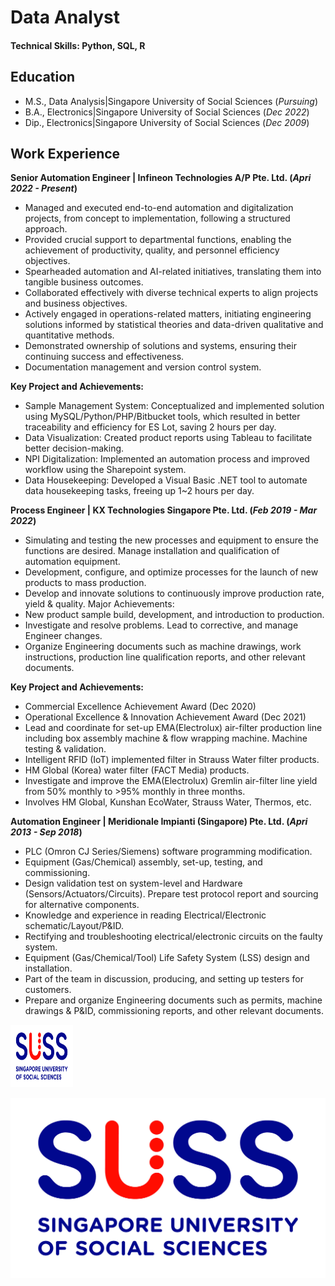# Data Analyst

#### Technical Skills: Python, SQL, R

## Education
- M.S., Data Analysis|Singapore University of Social Sciences (_Pursuing_)
- B.A., Electronics|Singapore University of Social Sciences (_Dec 2022_)
- Dip., Electronics|Singapore University of Social Sciences (_Dec 2009_)

## Work Experience
**Senior Automation Engineer | Infineon Technologies A/P Pte. Ltd. (_Apri 2022 - Present_)**
- Managed and executed end-to-end automation and digitalization projects, from concept to implementation, following a structured approach.
- Provided crucial support to departmental functions, enabling the achievement of productivity, quality, and personnel efficiency objectives.
- Spearheaded automation and AI-related initiatives, translating them into tangible business outcomes.
- Collaborated effectively with diverse technical experts to align projects and business objectives.
- Actively engaged in operations-related matters, initiating engineering solutions informed by statistical theories and data-driven qualitative and quantitative methods.
- Demonstrated ownership of solutions and systems, ensuring their continuing success and effectiveness.
- Documentation management and version control system.
  
**Key Project and Achievements:**
- Sample Management System: Conceptualized and implemented solution using MySQL/Python/PHP/Bitbucket tools, which resulted in better traceability and efficiency for ES Lot, saving 2 hours per day.
- Data Visualization: Created product reports using Tableau to facilitate better decision-making.
- NPI Digitalization: Implemented an automation process and improved workflow using the Sharepoint system.
- Data Housekeeping: Developed a Visual Basic .NET tool to automate data housekeeping tasks, freeing up 1~2 hours per day.

**Process Engineer | KX Technologies Singapore Pte. Ltd. (_Feb 2019 - Mar 2022_)**
- Simulating and testing the new processes and equipment to ensure the functions are desired. Manage installation and qualification of automation equipment.
- Development, configure, and optimize processes for the launch of new products to mass production.
- Develop and innovate solutions to continuously improve production rate, yield & quality. Major Achievements:
- New product sample build, development, and introduction to production.
- Investigate and resolve problems. Lead to corrective, and manage Engineer changes.
- Organize Engineering documents such as machine drawings, work instructions, production line qualification reports, and other relevant documents.

**Key Project and Achievements:**
- Commercial Excellence Achievement Award (Dec 2020)
- Operational Excellence & Innovation Achievement Award (Dec 2021)
- Lead and coordinate for set-up EMA(Electrolux) air-filter production line including box assembly machine & flow wrapping machine. Machine testing & validation.
- Intelligent RFID (IoT) implemented filter in Strauss Water filter products.
- HM Global (Korea) water filter (FACT Media) products.
- Investigate and improve the EMA(Electrolux) Gremlin air-filter line yield from 50% monthly to >95% monthly in three months.
- Involves HM Global, Kunshan EcoWater, Strauss Water, Thermos, etc.

**Automation Engineer | Meridionale Impianti (Singapore) Pte. Ltd. (_Apri 2013 - Sep 2018_)**
- PLC (Omron CJ Series/Siemens) software programming modification.
- Equipment (Gas/Chemical) assembly, set-up, testing, and commissioning.
- Design validation test on system-level and Hardware (Sensors/Actuators/Circuits). Prepare test protocol report and sourcing for alternative components.
- Knowledge and experience in reading Electrical/Electronic schematic/Layout/P&ID.
- Rectifying and troubleshooting electrical/electronic circuits on the faulty system.
- Equipment (Gas/Chemical/Tool) Life Safety System (LSS) design and installation.
- Part of the team in discussion, producing, and setting up testers for customers.
- Prepare and organize Engineering documents such as permits, machine drawings & P&ID, commissioning reports, and other relevant documents.






<img src="/assets/img/SUSS.jpg" width="100" height="100">

![SUSS](/assets/img/SUSS.jpg)
